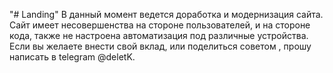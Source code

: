 "# Landing" 
В данный момент ведется доработка и модернизация сайта. Сайт имеет несовершенства на стороне пользователей, и на стороне кода, также не настроена автоматизация под различные устройства. Если вы желаете внести свой вклад, или поделиться советом , прошу написать в telegram @deletK.
